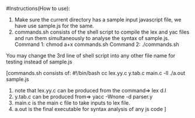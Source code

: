 #Instructions(How to use):
1. Make sure the current directory has a sample input javascript file, we have use sample.js for the same.
2. commands.sh consists of the shell script to compile the lex and yac files and run them simultaneously to analyse the syntax of sample.js.
Command 1: chmod a+x commands.sh 
Command 2: ./commands.sh
 
You may change the 3rd line of shell script into any other file name for testing instead of sample.js

[commands.sh consists of:
#!/bin/bash
cc lex.yy.c y.tab.c main.c -ll
./a.out sample.js

1. note that lex.yy.c can be produced from the command=> lex d.l
2. y.tab.c can be produced from=> yacc -Wnone -d parser.y
3. main.c is the main c file to take inputs to lex file.
4. a.out is the final executable for syntax analysis of any js code
]

